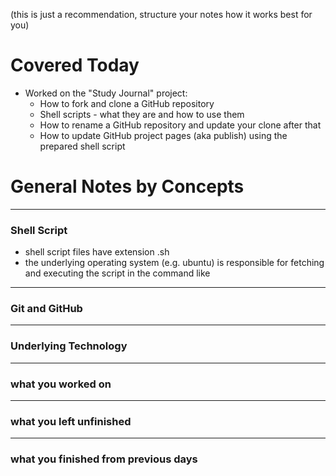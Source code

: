 (this is just a recommendation, structure your notes how it works best for you)

# Covered Today

- Worked on the "Study Journal" project:
    - How to fork and clone a GitHub repository
    - Shell scripts - what they are and how to use them
    - How to rename a GitHub repository and update your clone after that
    - How to update GitHub project pages (aka publish) using the prepared shell script


# General Notes by Concepts

___

###  Shell Script
- shell script files have extension .sh
- the underlying operating system (e.g. ubuntu) is responsible for fetching and executing the script in the command like

___

###  Git and GitHub

___

###  Underlying Technology

___ 

###  what you worked on

___

###  what you left unfinished

___

###  what you finished from previous days

